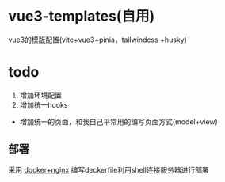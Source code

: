 # vue3-templates(自用)
vue3的模版配置(vite+vue3+pinia，tailwindcss +husky)

# todo
1. 增加环境配置
2. 增加统一hooks
* 增加统一的页面，和我自己平常用的编写页面方式(model+view)

## 部署
采用 [docker+nginx](https://shanyue.tech/frontend-engineering/docker.html#%E5%85%88%E8%AE%A9%E5%AE%83%E8%B7%91%E8%B5%B7%E6%9D%A5) 编写deckerfile利用shell连接服务器进行部署